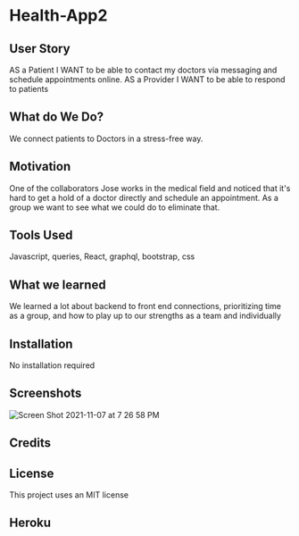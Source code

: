 # Health-App2

## User Story

AS a Patient
I WANT to be able to contact my doctors via messaging and schedule appointments online.
AS a Provider
I WANT to be able to respond to patients

## What do We Do?

We connect patients to Doctors in a stress-free way.

## Motivation

One of the collaborators Jose works in the medical field and noticed that it's hard to get a hold of a doctor directly and schedule an appointment. As a group we want to see what we could do to eliminate that.

## Tools Used

Javascript, queries, React, graphql, bootstrap, css

## What we learned

We learned a lot about backend to front end connections, prioritizing time as a group, and how to play up to our strengths as a team and individually 

## Installation

No installation required

## Screenshots

![Screen Shot 2021-11-07 at 7 26 58 PM]()

## Credits



## License

This project uses an MIT license

## Heroku 

